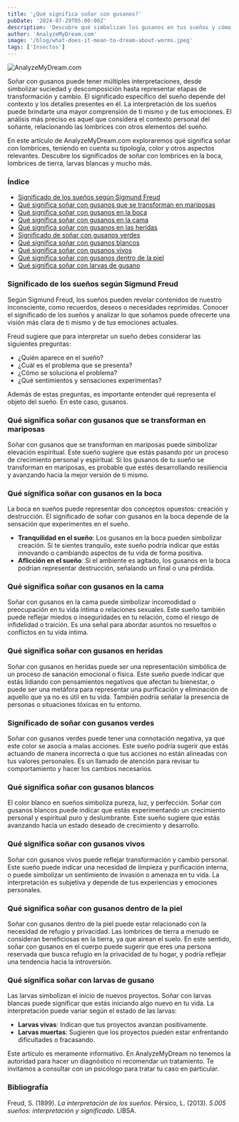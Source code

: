 ```yaml
---
title: '¿Qué significa soñar con gusanos?'
pubDate: '2024-07-29T05:00:00Z'
description: 'Descubre qué simbolizan los gusanos en tus sueños y cómo interpretar su significado en función del contexto y los detalles del sueño.'
author: 'AnalyzeMyDream.com'
image: '/blog/what-does-it-mean-to-dream-about-worms.jpeg'
tags: ['Insectos']
---
```


![AnalyzeMyDream.com](/blog/what-does-it-mean-to-dream-about-worms.jpeg)

Soñar con gusanos puede tener múltiples interpretaciones, desde simbolizar suciedad y descomposición hasta representar etapas de transformación y cambio. El significado específico del sueño depende del contexto y los detalles presentes en él. La interpretación de los sueños puede brindarte una mayor comprensión de ti mismo y de tus emociones. El análisis más preciso es aquel que considera el contexto personal del soñante, relacionando las lombrices con otros elementos del sueño.

En este artículo de AnalyzeMyDream.com exploraremos qué significa soñar con lombrices, teniendo en cuenta su tipología, color y otros aspectos relevantes. Descubre los significados de soñar con lombrices en la boca, lombrices de tierra, larvas blancas y mucho más.

### Índice

- [Significado de los sueños según Sigmund Freud](#significado-de-los-suenos-segun-sigmund-freud)
- [Qué significa soñar con gusanos que se transforman en mariposas](#que-significa-sonar-con-gusanos-que-se-transforman-en-mariposas)
- [Qué significa soñar con gusanos en la boca](#que-significa-sonar-con-gusanos-en-la-boca)
- [Qué significa soñar con gusanos en la cama](#que-significa-sonar-con-gusanos-en-la-cama)
- [Qué significa soñar con gusanos en las heridas](#que-significa-sonar-con-gusanos-en-las-heridas)
- [Significado de soñar con gusanos verdes](#significado-de-sonar-con-gusanos-verdes)
- [Qué significa soñar con gusanos blancos](#que-significa-sonar-con-gusanos-blancos)
- [Qué significa soñar con gusanos vivos](#que-significa-sonar-con-gusanos-vivos)
- [Qué significa soñar con gusanos dentro de la piel](#que-significa-sonar-con-gusanos-dentro-de-la-piel)
- [Qué significa soñar con larvas de gusano](#que-significa-sonar-con-larvas-de-gusano)

### Significado de los sueños según Sigmund Freud

Según Sigmund Freud, los sueños pueden revelar contenidos de nuestro inconsciente, como recuerdos, deseos o necesidades reprimidas. Conocer el significado de los sueños y analizar lo que soñamos puede ofrecerte una visión más clara de ti mismo y de tus emociones actuales.

Freud sugiere que para interpretar un sueño debes considerar las siguientes preguntas:
- ¿Quién aparece en el sueño?
- ¿Cuál es el problema que se presenta?
- ¿Cómo se soluciona el problema?
- ¿Qué sentimientos y sensaciones experimentas?

Además de estas preguntas, es importante entender qué representa el objeto del sueño. En este caso, gusanos.

### Qué significa soñar con gusanos que se transforman en mariposas

Soñar con gusanos que se transforman en mariposas puede simbolizar elevación espiritual. Este sueño sugiere que estás pasando por un proceso de crecimiento personal y espiritual. Si los gusanos de tu sueño se transforman en mariposas, es probable que estés desarrollando resiliencia y avanzando hacia la mejor versión de ti mismo.

### Qué significa soñar con gusanos en la boca

La boca en sueños puede representar dos conceptos opuestos: creación y destrucción. El significado de soñar con gusanos en la boca depende de la sensación que experimentes en el sueño.

- **Tranquilidad en el sueño**: Los gusanos en la boca pueden simbolizar creación. Si te sientes tranquilo, este sueño podría indicar que estás innovando o cambiando aspectos de tu vida de forma positiva.
- **Aflicción en el sueño**: Si el ambiente es agitado, los gusanos en la boca podrían representar destrucción, señalando un final o una pérdida.

### Qué significa soñar con gusanos en la cama

Soñar con gusanos en la cama puede simbolizar incomodidad o preocupación en tu vida íntima o relaciones sexuales. Este sueño también puede reflejar miedos o inseguridades en tu relación, como el riesgo de infidelidad o traición. Es una señal para abordar asuntos no resueltos o conflictos en tu vida íntima.

### Qué significa soñar con gusanos en heridas

Soñar con gusanos en heridas puede ser una representación simbólica de un proceso de sanación emocional o física. Este sueño puede indicar que estás lidiando con pensamientos negativos que afectan tu bienestar, o puede ser una metáfora para representar una purificación y eliminación de aquello que ya no es útil en tu vida. También podría señalar la presencia de personas o situaciones tóxicas en tu entorno.

### Significado de soñar con gusanos verdes

Soñar con gusanos verdes puede tener una connotación negativa, ya que este color se asocia a malas acciones. Este sueño podría sugerir que estás actuando de manera incorrecta o que tus acciones no están alineadas con tus valores personales. Es un llamado de atención para revisar tu comportamiento y hacer los cambios necesarios.

### Qué significa soñar con gusanos blancos

El color blanco en sueños simboliza pureza, luz, y perfección. Soñar con gusanos blancos puede indicar que estás experimentando un crecimiento personal y espiritual puro y deslumbrante. Este sueño sugiere que estás avanzando hacia un estado deseado de crecimiento y desarrollo.

### Qué significa soñar con gusanos vivos

Soñar con gusanos vivos puede reflejar transformación y cambio personal. Este sueño puede indicar una necesidad de limpieza y purificación interna, o puede simbolizar un sentimiento de invasión o amenaza en tu vida. La interpretación es subjetiva y depende de tus experiencias y emociones personales.

### Qué significa soñar con gusanos dentro de la piel

Soñar con gusanos dentro de la piel puede estar relacionado con la necesidad de refugio y privacidad. Las lombrices de tierra a menudo se consideran beneficiosas en la tierra, ya que airean el suelo. En este sentido, soñar con gusanos en el cuerpo puede sugerir que eres una persona reservada que busca refugio en la privacidad de tu hogar, y podría reflejar una tendencia hacia la introversión.

### Qué significa soñar con larvas de gusano

Las larvas simbolizan el inicio de nuevos proyectos. Soñar con larvas blancas puede significar que estás iniciando algo nuevo en tu vida. La interpretación puede variar según el estado de las larvas:
- **Larvas vivas**: Indican que tus proyectos avanzan positivamente.
- **Larvas muertas**: Sugieren que los proyectos pueden estar enfrentando dificultades o fracasando.

Este artículo es meramente informativo. En AnalyzeMyDream no tenemos la autoridad para hacer un diagnóstico ni recomendar un tratamiento. Te invitamos a consultar con un psicólogo para tratar tu caso en particular.

### Bibliografía

Freud, S. (1899). *La interpretación de los sueños*. 
Pérsico, L. (2013). *5.005 sueños: interpretación y significado*. LIBSA.
